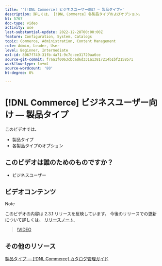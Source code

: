 ```yaml
---
title: '"[!DNL Commerce] ビジネスユーザー向け — 製品タイプ»'
description: 詳しくは、 [!DNL Commerce] 各製品タイプおよびオプション。
kt: 5767
doc-type: video
activity: use
last-substantial-update: 2022-12-28T00:00:00Z
feature: Configuration, System, Catalogs
topic: Commerce, Administration, Content Management
role: Admin, Leader, User
level: Beginner, Intermediate
exl-id: 8067f749-31fb-4a71-9c7c-ee31720aa6ce
source-git-commit: f7aa1f0063cbcad6d331a13817214b1bf2158571
workflow-type: tm+mt
source-wordcount: '80'
ht-degree: 0%

---
```


# [!DNL Commerce] ビジネスユーザー向け — 製品タイプ

このビデオでは、

- 製品タイプ
- 各製品タイプのオプション

## このビデオは誰のためのものですか？

- ビジネスユーザー

## ビデオコンテンツ

>[!NOTE]
>
>このビデオの内容は 2.3.1 リリースを反映しています。 今後のリリースでの更新について詳しくは、 [リリースノート](https://experienceleague.adobe.com/docs/commerce-operations/release/notes/overview.html).

>[!VIDEO](https://video.tv.adobe.com/v/35952?quality=12&learn=on)

## その他のリソース

[製品タイプ — [!DNL Commerce] カタログ管理ガイド](https://experienceleague.adobe.com/docs/commerce-admin/catalog/products/product-create.html#product-types)
